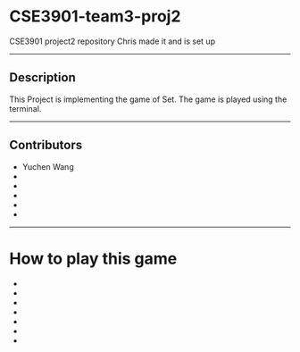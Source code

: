 # CSE3901-team3-proj2
CSE3901 project2 repository
Chris made it and is set up

***

## Description
This Project is implementing the game of Set. The game is played using the terminal.

***

## Contributors
* Yuchen Wang
*
* 
*
*
*

***

# How to play this game
*
*
*
*
*
*
*







